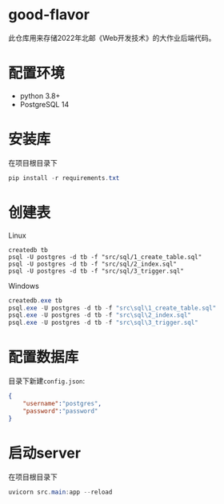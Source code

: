 # good-flavor
此仓库用来存储2022年北邮《Web开发技术》的大作业后端代码。

# 配置环境
* python 3.8+
* PostgreSQL 14

# 安装库
在项目根目录下
```powershell
pip install -r requirements.txt
```
# 创建表
Linux
```shell
createdb tb
psql -U postgres -d tb -f "src/sql/1_create_table.sql" 
psql -U postgres -d tb -f "src/sql/2_index.sql"
psql -U postgres -d tb -f "src/sql/3_trigger.sql" 
```
Windows
```powershell
createdb.exe tb
psql.exe -U postgres -d tb -f "src\sql\1_create_table.sql" 
psql.exe -U postgres -d tb -f "src\sql\2_index.sql" 
psql.exe -U postgres -d tb -f "src\sql\3_trigger.sql" 
```
# 配置数据库
目录下新建`config.json`:
```json
{
	"username":"postgres",
	"password":"password"
}
```
# 启动server
在项目根目录下
```powershell
uvicorn src.main:app --reload 
```

